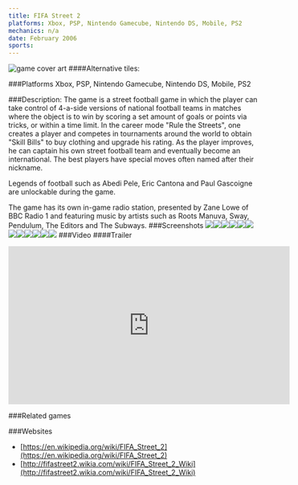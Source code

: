 ```yaml
---
title: FIFA Street 2
platforms: Xbox, PSP, Nintendo Gamecube, Nintendo DS, Mobile, PS2
mechanics: n/a
date: February 2006
sports: 
---
```

![game cover art](//images.igdb.com/igdb/image/upload/t_cover_big/emsii7ac7ovh9tlq3vbu.jpg "Logo Title Text 1")
####Alternative tiles:

###Platforms
Xbox, PSP, Nintendo Gamecube, Nintendo DS, Mobile, PS2

###Description:
The game is a street football game in which the player can take control of 4-a-side versions of national football teams in matches where the object is to win by scoring a set amount of goals or points via tricks, or within a time limit. In the career mode "Rule the Streets", one creates a player and competes in tournaments around the world to obtain "Skill Bills" to buy clothing and upgrade his rating. As the player improves, he can captain his own street football team and eventually become an international. The best players have special moves often named after their nickname. 
 
Legends of football such as Abedi Pele, Eric Cantona and Paul Gascoigne are unlockable during the game. 
 
The game has its own in-game radio station, presented by Zane Lowe of BBC Radio 1 and featuring music by artists such as Roots Manuva, Sway, Pendulum, The Editors and The Subways.
###Screenshots
<a target="_blank" rel="noopener noreferrer" href="//images.igdb.com/igdb/image/upload/t_cover_big/bhbby1qtcurqvdpqkmp2.jpg"><img src="//images.igdb.com/igdb/image/upload/t_thumb/bhbby1qtcurqvdpqkmp2.jpg"/></a><a target="_blank" rel="noopener noreferrer" href="//images.igdb.com/igdb/image/upload/t_cover_big/qu1ilk4kb9etef1fseo7.jpg"><img src="//images.igdb.com/igdb/image/upload/t_thumb/qu1ilk4kb9etef1fseo7.jpg"/></a><a target="_blank" rel="noopener noreferrer" href="//images.igdb.com/igdb/image/upload/t_cover_big/x8wrowom97lzpkmjtkr3.jpg"><img src="//images.igdb.com/igdb/image/upload/t_thumb/x8wrowom97lzpkmjtkr3.jpg"/></a><a target="_blank" rel="noopener noreferrer" href="//images.igdb.com/igdb/image/upload/t_cover_big/crmlvfavrpoib17xmjhz.jpg"><img src="//images.igdb.com/igdb/image/upload/t_thumb/crmlvfavrpoib17xmjhz.jpg"/></a><a target="_blank" rel="noopener noreferrer" href="//images.igdb.com/igdb/image/upload/t_cover_big/nhwd9w3kldk1b74baycn.jpg"><img src="//images.igdb.com/igdb/image/upload/t_thumb/nhwd9w3kldk1b74baycn.jpg"/></a><a target="_blank" rel="noopener noreferrer" href="//images.igdb.com/igdb/image/upload/t_cover_big/mzvehtagrycucomz2bqd.jpg"><img src="//images.igdb.com/igdb/image/upload/t_thumb/mzvehtagrycucomz2bqd.jpg"/></a><a target="_blank" rel="noopener noreferrer" href="//images.igdb.com/igdb/image/upload/t_cover_big/migctxro1oyqpcoxorej.jpg"><img src="//images.igdb.com/igdb/image/upload/t_thumb/migctxro1oyqpcoxorej.jpg"/></a><a target="_blank" rel="noopener noreferrer" href="//images.igdb.com/igdb/image/upload/t_cover_big/v98udrkx0yveevittqxy.jpg"><img src="//images.igdb.com/igdb/image/upload/t_thumb/v98udrkx0yveevittqxy.jpg"/></a><a target="_blank" rel="noopener noreferrer" href="//images.igdb.com/igdb/image/upload/t_cover_big/vdtb06lfkkpt12bbqqms.jpg"><img src="//images.igdb.com/igdb/image/upload/t_thumb/vdtb06lfkkpt12bbqqms.jpg"/></a><a target="_blank" rel="noopener noreferrer" href="//images.igdb.com/igdb/image/upload/t_cover_big/at6se1ubg5hrs0rqmxgv.jpg"><img src="//images.igdb.com/igdb/image/upload/t_thumb/at6se1ubg5hrs0rqmxgv.jpg"/></a><a target="_blank" rel="noopener noreferrer" href="//images.igdb.com/igdb/image/upload/t_cover_big/qboy1n2c4hiempbycog4.jpg"><img src="//images.igdb.com/igdb/image/upload/t_thumb/qboy1n2c4hiempbycog4.jpg"/></a><a target="_blank" rel="noopener noreferrer" href="//images.igdb.com/igdb/image/upload/t_cover_big/fteh7ssl5lcpsqhcmnaz.jpg"><img src="//images.igdb.com/igdb/image/upload/t_thumb/fteh7ssl5lcpsqhcmnaz.jpg"/></a>
###Video
####Trailer

<iframe width="560" height="315" src="https://www.youtube.com/embed/IwcCzJH9wJA" frameborder="0" allowfullscreen></iframe>

###Related games

###Websites
* [https://en.wikipedia.org/wiki/FIFA_Street_2](https://en.wikipedia.org/wiki/FIFA_Street_2)
* [http://fifastreet2.wikia.com/wiki/FIFA_Street_2_Wiki](http://fifastreet2.wikia.com/wiki/FIFA_Street_2_Wiki)
